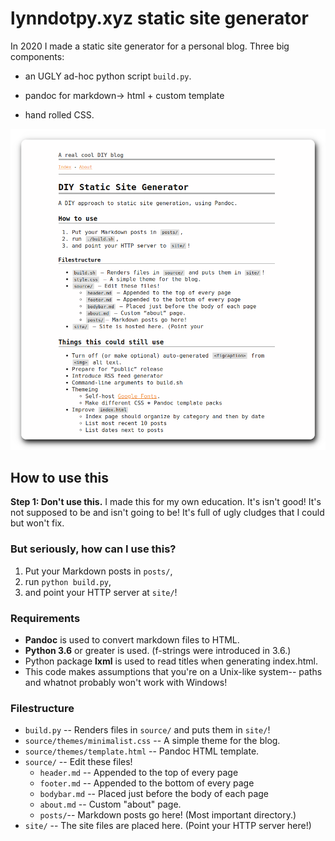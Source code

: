 # lynndotpy.xyz static site generator

In 2020 I made a static site generator for a personal blog. Three big components:

 - an UGLY ad-hoc python script `build.py`.

 - pandoc for markdown-> html + custom template

 - hand rolled CSS.

![Screenshot of a this README, without the screenshot, rendered using this blog.](/images/screenshot.png)

## How to use this

**Step 1: Don't use this.** I made this for my own education. It's isn't good! It's not supposed to be and isn't going to be! It's full of ugly cludges that I could but won't fix. 

### But seriously, how can I use this?

1. Put your Markdown posts in `posts/`,
2. run `python build.py`,
3. and point your HTTP server at `site/`!


### Requirements

 * **Pandoc** is used to convert markdown files to HTML.
 * **Python 3.6** or greater is used. (f-strings were introduced in 3.6.)
 * Python package **lxml** is used to read titles when generating index.html.
 * This code makes assumptions that you're on a Unix-like system-- paths and whatnot probably won't work with Windows!


### Filestructure

 * `build.py` -- Renders files in `source/` and puts them in `site/`!
 * `source/themes/minimalist.css` -- A simple theme for the blog.
 * `source/themes/template.html` -- Pandoc HTML template.
 * `source/` -- Edit these files!
    * `header.md` -- Appended to the top of every page
    * `footer.md` -- Appended to the bottom of every page
    * `bodybar.md` -- Placed just before the body of each page
    * `about.md` -- Custom "about" page.
    * `posts/`-- Markdown posts go here! (Most important directory.)
 * `site/` -- The site files are placed here. (Point your HTTP server here!)

